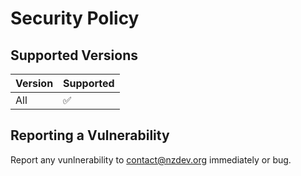 # Security Policy

## Supported Versions

| Version | Supported          |
| ------- | ------------------ |
| All     | :white_check_mark: |

## Reporting a Vulnerability

Report any vunlnerability to [contact@nzdev.org](mailto:contact@nzdev.org) immediately or bug.
